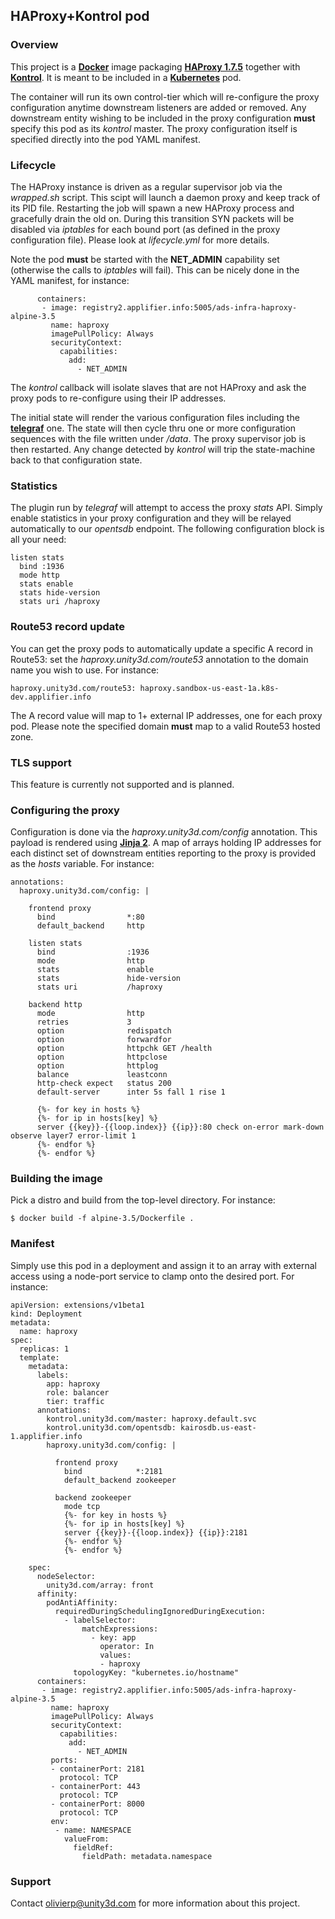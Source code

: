 ## HAProxy+Kontrol pod

### Overview

This project is a [**Docker**](https://www.docker.com) image packaging
[**HAProxy 1.7.5**](http://www.haproxy.org/) together with
[**Kontrol**](https://github.com/UnityTech/ads-infra-kontrol). It is meant
to be included in a [**Kubernetes**](https://github.com/GoogleCloudPlatform/kubernetes)
pod.

The container will run its own control-tier which will re-configure the proxy
configuration anytime downstream listeners are added or removed. Any downstream
entity wishing to be included in the proxy configuration **must** specify this
pod as its *kontrol* master. The proxy configuration itself is specified directly
into the pod YAML manifest.

### Lifecycle

The HAProxy instance is driven as a regular supervisor job via the *wrapped.sh* script.
This scipt will launch a daemon proxy and keep track of its PID file. Restarting the
job will spawn a new HAProxy process and gracefully drain the old on. During this
transition SYN packets will be disabled via *iptables* for each bound port (as defined
in the proxy configuration file). Please look at *lifecycle.yml* for more details.

Note the pod **must** be started with the **NET_ADMIN** capability set (otherwise the
calls to *iptables* will fail). This can be nicely done in the YAML manifest, for
instance:

```
      containers:
       - image: registry2.applifier.info:5005/ads-infra-haproxy-alpine-3.5
         name: haproxy
         imagePullPolicy: Always
         securityContext:
           capabilities:
             add:
               - NET_ADMIN
```

The *kontrol* callback will isolate slaves that are not HAProxy and ask the proxy pods
to re-configure using their IP addresses.

The initial state will render the various configuration files including the
[**telegraf**](https://github.com/influxdata/telegraf) one. The state will then cycle
thru one or more configuration sequences with the file written under */data*. The
proxy supervisor job is then restarted. Any change detected by *kontrol* will trip
the state-machine back to that configuration state.

### Statistics

The plugin run by *telegraf* will attempt to access the proxy *stats* API. Simply
enable statistics in your proxy configuration and they will be relayed automatically
to our *opentsdb* endpoint. The following configuration block is all your need:

```
listen stats
  bind :1936
  mode http
  stats enable
  stats hide-version
  stats uri /haproxy
```

### Route53 record update

You can get the proxy pods to automatically update a specific A record in Route53:
set the *haproxy.unity3d.com/route53* annotation to the domain name you wish to use.
For instance:

```
haproxy.unity3d.com/route53: haproxy.sandbox-us-east-1a.k8s-dev.applifier.info
```

The A record value will map to 1+ external IP addresses, one for each proxy pod. Please
note the specified domain **must** map to a valid Route53 hosted zone.

### TLS support

This feature is currently not supported and is planned.

### Configuring the proxy

Configuration is done via the *haproxy.unity3d.com/config* annotation. This payload
is rendered using [**Jinja 2**](http://jinja.pocoo.org/docs/2.9/). A map of arrays holding
IP addresses for each distinct set of downstream entities reporting to the proxy is
provided as the *hosts* variable. For instance:

```
annotations:
  haproxy.unity3d.com/config: |

    frontend proxy
      bind                *:80
      default_backend     http
    
    listen stats
      bind                :1936
      mode                http
      stats               enable
      stats               hide-version
      stats uri           /haproxy

    backend http
      mode                http
      retries             3
      option              redispatch
      option              forwardfor
      option              httpchk GET /health
      option              httpclose
      option              httplog
      balance             leastconn
      http-check expect   status 200
      default-server      inter 5s fall 1 rise 1

      {%- for key in hosts %}
      {%- for ip in hosts[key] %}
      server {{key}}-{{loop.index}} {{ip}}:80 check on-error mark-down observe layer7 error-limit 1
      {%- endfor %}
      {%- endfor %}
```

### Building the image

Pick a distro and build from the top-level directory. For instance:

```
$ docker build -f alpine-3.5/Dockerfile .
```

### Manifest

Simply use this pod in a deployment and assign it to an array with external access using a
node-port service to clamp onto the desired port. For instance:

```
apiVersion: extensions/v1beta1
kind: Deployment
metadata:
  name: haproxy
spec:
  replicas: 1
  template:
    metadata:
      labels:
        app: haproxy
        role: balancer
        tier: traffic
      annotations:
        kontrol.unity3d.com/master: haproxy.default.svc
        kontrol.unity3d.com/opentsdb: kairosdb.us-east-1.applifier.info
        haproxy.unity3d.com/config: |

          frontend proxy
            bind            *:2181
            default_backend zookeeper

          backend zookeeper
            mode tcp
            {%- for key in hosts %}
            {%- for ip in hosts[key] %}
            server {{key}}-{{loop.index}} {{ip}}:2181
            {%- endfor %}
            {%- endfor %}

    spec:
      nodeSelector:
        unity3d.com/array: front
      affinity:
        podAntiAffinity:
          requiredDuringSchedulingIgnoredDuringExecution:
            - labelSelector:
                matchExpressions:
                  - key: app
                    operator: In
                    values: 
                    - haproxy
              topologyKey: "kubernetes.io/hostname"
      containers:
       - image: registry2.applifier.info:5005/ads-infra-haproxy-alpine-3.5
         name: haproxy
         imagePullPolicy: Always
         securityContext:
           capabilities:
             add:
               - NET_ADMIN
         ports:
         - containerPort: 2181
           protocol: TCP
         - containerPort: 443
           protocol: TCP
         - containerPort: 8000
           protocol: TCP
         env:
          - name: NAMESPACE
            valueFrom:
              fieldRef:
                fieldPath: metadata.namespace
```

### Support

Contact olivierp@unity3d.com for more information about this project.